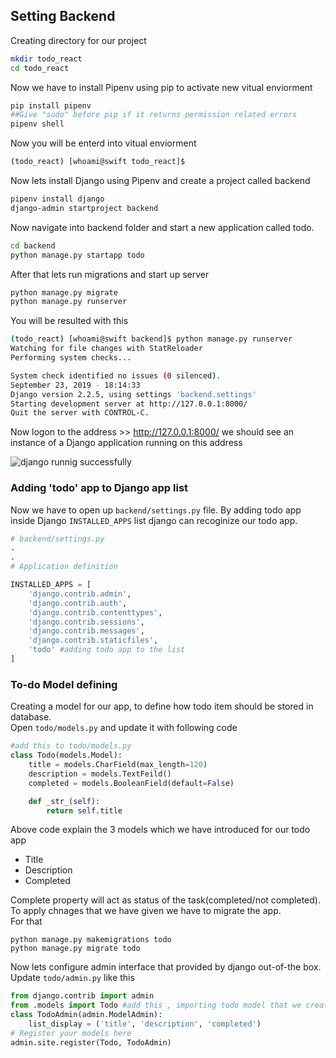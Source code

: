 ## Setting Backend
Creating directory for our project
```bash
mkdir todo_react
cd todo_react
```
Now we have to install Pipenv using pip to activate new vitual enviorment
```bash
pip install pipenv
##Give "sudo" before pip if it returns permission related errors 
pipenv shell
```
Now you will be enterd into vitual enviorment 

```bash
(todo_react) [whoami@swift todo_react]$
```
Now lets install Django using Pipenv and create a project called backend
```bash
pipenv install django
django-admin startproject backend
```
Now navigate into backend folder and start a new application called todo.
```bash
cd backend
python manage.py startapp todo
```
After that lets run migrations and start up server
```bash
python manage.py migrate
python manage.py runserver
```
You will be resulted with this
```bash
(todo_react) [whoami@swift backend]$ python manage.py runserver
Watching for file changes with StatReloader
Performing system checks...

System check identified no issues (0 silenced).
September 23, 2019 - 18:14:33
Django version 2.2.5, using settings 'backend.settings'
Starting development server at http://127.0.0.1:8000/
Quit the server with CONTROL-C.
```
Now logon to the address >> http://127.0.0.1:8000/
we should see an instance of a Django application running on this address

![django runnig successfully](https://miro.medium.com/max/3200/0*PvWdkGTFVcXMFOev)

### Adding 'todo' app to Django app list

Now we have to open up ```backend/settings.py``` file. By adding todo app inside Django  ```INSTALLED_APPS``` list django can recoginize our todo app.

```python
# backend/settings.py
.
.
# Application definition

INSTALLED_APPS = [
    'django.contrib.admin',
    'django.contrib.auth',
    'django.contrib.contenttypes',
    'django.contrib.sessions',
    'django.contrib.messages',
    'django.contrib.staticfiles',
    'todo' #adding todo app to the list
]
```

### To-do Model defining 

Creating a model for our app, to define how todo item should be stored in database.</BR>
Open ```todo/models.py``` and update it with following code
```python
#add this to todo/models.py
class Todo(models.Model):
    title = models.CharField(max_length=120)
    description = models.TextFeild()
    completed = models.BooleanField(default=False)

    def _str_(self):
        return self.title
```
Above code explain the 3 models which we have introduced for our todo app

- Title
- Description
- Completed 

Complete property will act as status of the task(completed/not completed).</br>
To apply chnages that we have given we have to migrate the app.</br>
For that
```shell
python manage.py makemigrations todo
python manage.py migrate todo
```
Now lets configure admin interface that provided by django out-of-the box.</br>
Update ```todo/admin.py``` like this
```python
from django.contrib import admin
from .models import Todo #add this , importing todo model that we created 
class TodoAdmin(admin.ModelAdmin):
    list_display = ('title', 'description', 'completed')
# Register your models here
admin.site.register(Todo, TodoAdmin)
```
